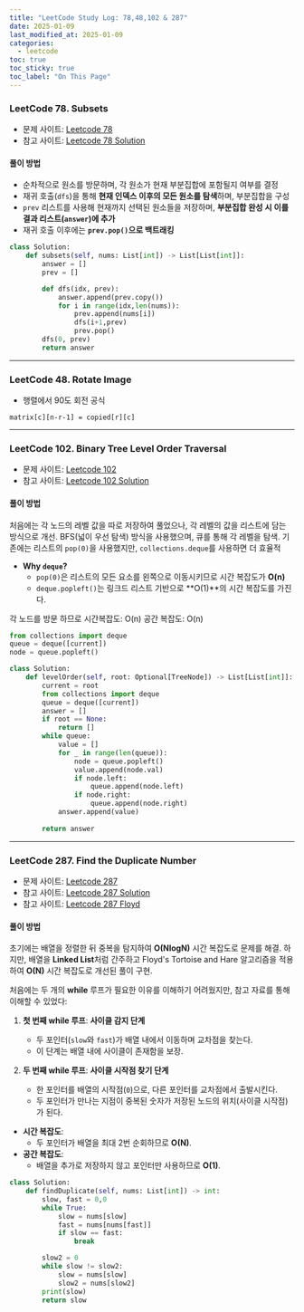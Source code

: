 ```yaml
---
title: "LeetCode Study Log: 78,48,102 & 287"
date: 2025-01-09
last_modified_at: 2025-01-09
categories:
  - leetcode
toc: true
toc_sticky: true
toc_label: "On This Page"
---
```


### LeetCode 78. Subsets
- 문제 사이트: [Leetcode 78](https://leetcode.com/problems/subsets/description/)   
- 참고 사이트: [Leetcode 78 Solution](https://www.youtube.com/watch?v=3tpjp5h3M6Y)

#### **풀이 방법**
- 순차적으로 원소를 방문하며, 각 원소가 현재 부분집합에 포함될지 여부를 결정
- 재귀 호출(`dfs`)을 통해 **현재 인덱스 이후의 모든 원소를 탐색**하며, 부분집합을 구성
- `prev` 리스트를 사용해 현재까지 선택된 원소들을 저장하며, **부분집합 완성 시 이를 결과 리스트(`answer`)에 추가**
- 재귀 호출 이후에는 **`prev.pop()`으로 백트래킹**
  
```python
class Solution:
    def subsets(self, nums: List[int]) -> List[List[int]]:
        answer = []
        prev = []

        def dfs(idx, prev):
            answer.append(prev.copy())
            for i in range(idx,len(nums)):
                prev.append(nums[i])
                dfs(i+1,prev)
                prev.pop()
        dfs(0, prev)    
        return answer
```
---
### LeetCode 48. Rotate Image
- 행렬에서 90도 회전 공식
```
matrix[c][n-r-1] = copied[r][c]
```
---
### LeetCode 102. Binary Tree Level Order Traversal
- 문제 사이트: [Leetcode 102](https://leetcode.com/problems/binary-tree-level-order-traversal/description/)   
- 참고 사이트: [Leetcode 102 Solution](https://www.youtube.com/watch?v=dEW2za8gd8M)

#### **풀이 방법**
처음에는 각 노드의 레벨 값을 따로 저장하여 풀었으나, 각 레벨의 값을 리스트에 담는 방식으로 개선.
BFS(넓이 우선 탐색) 방식을 사용했으며, 큐를 통해 각 레벨을 탐색.
기존에는 리스트의 `pop(0)`을 사용했지만, `collections.deque`를 사용하면 더 효율적

- **Why `deque`?**
  - `pop(0)`은 리스트의 모든 요소를 왼쪽으로 이동시키므로 시간 복잡도가 **O(n)**
  - `deque.popleft()`는 링크드 리스트 기반으로 **O(1)**의 시간 복잡도를 가진다.

각 노드를 방문 하므로 시간복잡도: O(n)
공간 복잡도: O(n)

```python
from collections import deque
queue = deque([current])
node = queue.popleft()
```

```python
class Solution:
    def levelOrder(self, root: Optional[TreeNode]) -> List[List[int]]:
        current = root
        from collections import deque
        queue = deque([current])
        answer = []
        if root == None:
            return []
        while queue:
            value = []
            for _ in range(len(queue)):
                node = queue.popleft()
                value.append(node.val)
                if node.left:
                    queue.append(node.left)
                if node.right:
                    queue.append(node.right)
            answer.append(value)
        
        return answer

```
---
### LeetCode 287. Find the Duplicate Number
- 문제 사이트: [Leetcode 287](https://leetcode.com/problems/find-the-duplicate-number/description/)   
- 참고 사이트: [Leetcode 287 Solution](https://www.youtube.com/watch?v=dEW2za8gd8M)
- 참고 사이트: [Leetcode 287 Floyd](https://programming4myself.tistory.com/150)

#### **풀이 방법**
초기에는 배열을 정렬한 뒤 중복을 탐지하여 **O(NlogN)** 시간 복잡도로 문제를 해결. 하지만, 배열을 **Linked List**처럼 간주하고 Floyd's Tortoise and Hare 알고리즘을 적용하여 **O(N)** 시간 복잡도로 개선된 풀이 구현.

처음에는 두 개의 **while** 루프가 필요한 이유를 이해하기 어려웠지만, 참고 자료를 통해 이해할 수 있었다:

1. **첫 번째 while 루프**: **사이클 감지 단계**  
   - 두 포인터(`slow`와 `fast`)가 배열 내에서 이동하며 교차점을 찾는다.
   - 이 단계는 배열 내에 사이클이 존재함을 보장.

2. **두 번째 while 루프**: **사이클 시작점 찾기 단계**  
   - 한 포인터를 배열의 시작점(`0`)으로, 다른 포인터를 교차점에서 출발시킨다.
   - 두 포인터가 만나는 지점이 중복된 숫자가 저장된 노드의 위치(사이클 시작점)가 된다.

- **시간 복잡도**: 
  - 두 포인터가 배열을 최대 2번 순회하므로 **O(N)**.
- **공간 복잡도**:
  - 배열을 추가로 저장하지 않고 포인터만 사용하므로 **O(1)**.

```python
class Solution:
    def findDuplicate(self, nums: List[int]) -> int:
        slow, fast = 0,0
        while True:
            slow = nums[slow]
            fast = nums[nums[fast]]
            if slow == fast:
                break

        slow2 = 0
        while slow != slow2:
            slow = nums[slow]
            slow2 = nums[slow2]
        print(slow)
        return slow
```
